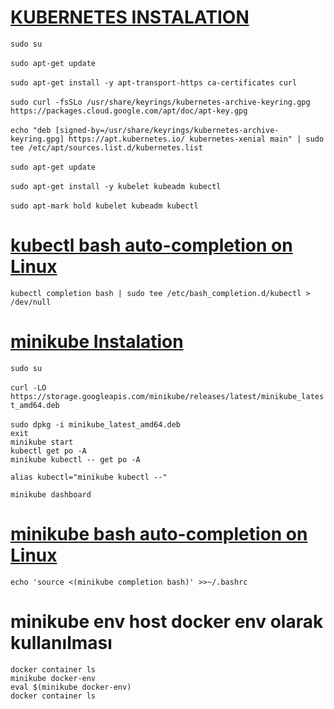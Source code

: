 # [KUBERNETES INSTALATION](https://kubernetes.io/docs/setup/production-environment/tools/kubeadm/install-kubeadm/#installing-kubeadm-kubelet-and-kubectl)

`sudo su` <br><br>
`sudo apt-get update` <br><br>
`sudo apt-get install -y apt-transport-https ca-certificates curl` <br><br>
`sudo curl -fsSLo /usr/share/keyrings/kubernetes-archive-keyring.gpg https://packages.cloud.google.com/apt/doc/apt-key.gpg` <br><br>
`echo "deb [signed-by=/usr/share/keyrings/kubernetes-archive-keyring.gpg] https://apt.kubernetes.io/ kubernetes-xenial main" | sudo tee /etc/apt/sources.list.d/kubernetes.list` <br><br>
`sudo apt-get update`<br><br>
`sudo apt-get install -y kubelet kubeadm kubectl`<br><br>
`sudo apt-mark hold kubelet kubeadm kubectl`

# [kubectl bash auto-completion on Linux](https://kubernetes.io/docs/tasks/tools/included/optional-kubectl-configs-bash-linux/)

`kubectl completion bash | sudo tee /etc/bash_completion.d/kubectl > /dev/null`


# [minikube Instalation](https://minikube.sigs.k8s.io/docs/start/)
`sudo su` <br><br>
`curl -LO https://storage.googleapis.com/minikube/releases/latest/minikube_latest_amd64.deb` <br><br>
`sudo dpkg -i minikube_latest_amd64.deb` \
`exit` \
`minikube start` \
`kubectl get po -A` \
`minikube kubectl -- get po -A`

    alias kubectl="minikube kubectl --"

`minikube dashboard`

# [minikube bash auto-completion on Linux](https://minikube.sigs.k8s.io/docs/commands/completion/)
`echo 'source <(minikube completion bash)' >>~/.bashrc`

# minikube env host docker env olarak kullanılması
`docker container ls` \
`minikube docker-env` \
`eval $(minikube docker-env)` \
`docker container ls`